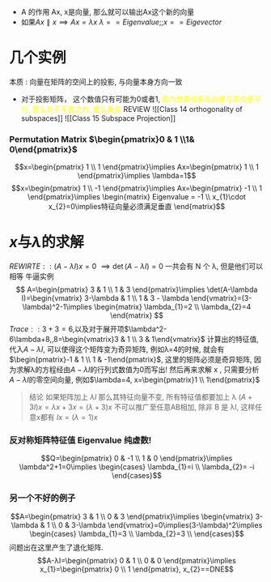 - A 的作用 Ax, x是向量, 那么就可以输出Ax这个新的向量
- 如果$Ax \parallel x\implies Ax=\lambda x$ $\lambda==Eigenvalue;;x==Eige ve c tor$
# 几个实例
本质 : 向量在矩阵的空间上的投影, 与向量本身方向一致
- 对于投影矩阵， 这个数值只有可能为0或者1, <font color="#ffff00">因为想要投影后向量与原向量平行, 要么处于平面之内, 要么垂直</font>
REVIEW
![[Class 14 orthogonality of subspaces]]
![[Class 15 Subspace Projection]]

### Permutation Matrix $\begin{pmatrix}0 & 1 \\1& 0\end{pmatrix}$
$$x=\begin{pmatrix}
1 \\
1
\end{pmatrix}\implies Ax=\begin{pmatrix}
1 \\
1
\end{pmatrix}\implies \lambda=1$$
$$x=\begin{pmatrix}
1 \\
-1
\end{pmatrix}\implies Ax=\begin{pmatrix}
-1 \\
1
\end{pmatrix}\implies \begin{matrix}
Eigenvalue = -1 \\
x_{1}\cdot x_{2}=0\implies特征向量必须满足垂直
\end{matrix}$$
# $x$与$λ$的求解
$REWIRTE::(A-\lambda I)x=0$ $\implies \det(A-\lambda I)=0$
一共会有 N 个 λ, 但是他们可以相等
牛逼实例
$$
A=\begin{pmatrix}
3 & 1 \\
1 & 3
\end{pmatrix}\implies \det(A-\lambda I)=\begin{vmatrix}
3-\lambda & 1 \\
1 & 3 - \lambda
\end{vmatrix}=(3-\lambda)^2-1\implies \begin{matrix}
\lambda_{1}=2 \\
\lambda_{2}=4
\end{matrix}
$$
$Trace::3+3=6$,以及对于展开项$\lambda^2-6\lambda+8,,8=\begin{vmatrix}3 & 1 \\ 3 & 1\end{vmatrix}$
计算出的特征值, 代入$A-\lambda I$, 可以使得这个矩阵变为奇异矩阵, 例如λ=4的时候, 就会有$\begin{pmatrix}-1 & 1 \\ 1 & -1\end{pmatrix}$, 这里的矩阵必须是奇异矩阵, 因为求解λ的方程经由$A-\lambda I$的行列式数值为0而写出!
然后再来求解 x , 只需要分析 $A-\lambda I$的零空间向量, 例如$\lambda=4, x=\begin{pmatrix}1 \\ 1\end{pmatrix}$
>结论
>如果矩阵加上 $λI$ 那么其特征向量不变, 所有特征值都要加上 λ
>$(A+3I)x=\lambda x+3x=(\lambda+3)x$
>不可以推广至任意AB相加, 除非 B 是 λI, 这样任意x都有 $Ix=(\lambda=1)x$

### 反对称矩阵特征值 Eigenvalue 纯虚数!
$$Q=\begin{pmatrix}
0 & -1 \\
1 & 0
\end{pmatrix}\implies \lambda^2+1=0\implies \begin{cases}
\lambda_{1}=i \\
\lambda_{2}= -i
\end{cases}$$
### 另一个不好的例子
$$A=\begin{pmatrix}
3 & 1 \\
0 & 3
\end{pmatrix}\implies \begin{vmatrix}
3-\lambda & 1 \\
0 & 3-\lambda
\end{vmatrix}=0\implies(3-\lambda)^2\implies \begin{cases}
\lambda_{1}=3 \\
\lambda_{2}=3 \\
\end{cases}$$
问题出在这里产生了退化矩阵. $$A-λI=\begin{pmatrix}
0 & 1 \\
0 & 0
\end{pmatrix}\implies x_{1}=\begin{pmatrix}
0 \\
1
\end{pmatrix}, x_{2}==DNE$$

